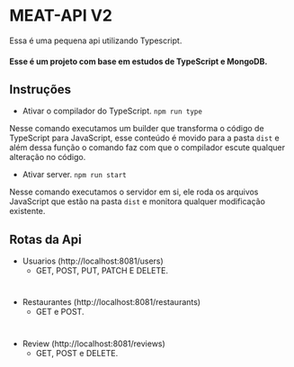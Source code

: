 # MEAT-API V2
Essa é uma pequena api utilizando Typescript.

#### Esse é um projeto com base em estudos de TypeScript e MongoDB.


## Instruções

- Ativar o compilador do TypeScript.
`npm run type`

Nesse comando executamos um builder que transforma o código de TypeScript para JavaScript, esse conteúdo é movido para a pasta `dist` e além dessa função o comando faz com que o compilador escute qualquer alteração no código.

- Ativar server.
`npm run start`

Nesse comando executamos o servidor em si, ele roda os arquivos JavaScript que estão na pasta `dist` e monitora qualquer modificação existente.

## Rotas da Api

- Usuarios (http://localhost:8081/users)
  - GET, POST, PUT, PATCH E DELETE. 

#

- Restaurantes (http://localhost:8081/restaurants)
  - GET e POST. 


#

- Review (http://localhost:8081/reviews)
  - GET, POST e DELETE. 